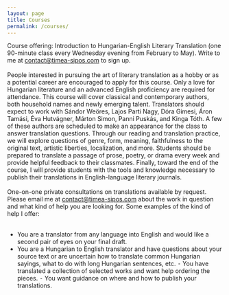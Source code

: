 ```yaml
---
layout: page
title: Courses
permalink: /courses/
---
```


<div stype="text-align:justify; text-justify:inter-word;">
Course offering: Introduction to Hungarian-English Literary Translation (one 90-minute class every Wednesday evening from February to May). 
  Write to me at <a href="mailto:contact@timea-sipos.com?subject=Course - Intro Hungarian English Literature">contact@timea-sipos.com</a> to sign up.
</div>
<br/>

<div stype="text-align:justify; text-justify:inter-word;">
People interested in pursuing the art of literary translation as a hobby or as a potential career are encouraged to apply for this course. 
  Only a love for Hungarian literature and an advanced English proficiency are required for attendance. 
  This course will cover classical and contemporary authors, both household names and newly emerging talent. 
  Translators should expect to work with Sándor Weöres, Lajos Parti Nagy, Dóra Gimesi, Áron Tamási, Éva Hutvágner, Márton Simon, Panni Puskás, and Kinga Tóth. 
  A few of these authors are scheduled to make an appearance for the class to answer translation questions. 
  Through our reading and translation practice, we will explore questions of genre, form, meaning, faithfulness to the original text, artistic liberties, localization, and more. 
  Students should be prepared to translate a passage of prose, poetry, or drama every week and provide helpful feedback to their classmates. 
  Finally, toward the end of the course, I will provide students with the tools and knowledge necessary to publish their translations in English-language literary journals.
</div>
<br/>

<div stype="text-align:justify; text-justify:inter-word;">
One-on-one private consultations on translations available by request. 
  Please email me at <a href="mailto:contact@timea-sipos.com?subject=Private Consultation">contact@timea-sipos.com</a> about the work in question and what kind of help you are looking for. Some examples of the kind of help I offer:
</div>
<br/>

- You are a translator from any language into English and would like a second pair of eyes  on your final draft.
- You are a Hungarian to English translator and have questions about your source text or are uncertain how to translate common Hungarian sayings, what to do with long Hungarian sentences, etc.
⁃ You have translated a collection of selected works and want help ordering the pieces.
⁃ You want guidance on where and how to publish your translations.

